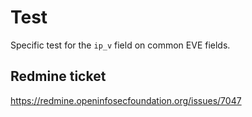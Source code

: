 # Test

Specific test for the `ip_v` field on common EVE fields.

## Redmine ticket

https://redmine.openinfosecfoundation.org/issues/7047
